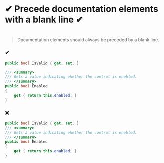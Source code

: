 # ✔ Precede documentation elements with a blank line ✔
#

> Documentation elements should always be preceded by a blank line.  

### ✔
``` csharp
public bool IsValid { get; set; }

/// <summary>
/// Gets a value indicating whether the control is enabled.
/// </summary>
public bool Enabled
{
    get { return this.enabled; }
}
```

### ❌ 
``` csharp
public bool IsValid { get; set; }
/// <summary>
/// Gets a value indicating whether the control is enabled.
/// </summary>
public bool Enabled
{
    get { return this.enabled; }
}
```
